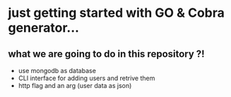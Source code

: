 # just getting started with GO & Cobra generator...

## what we are going to do in this repository ?!
- use mongodb as database
- CLI interface for adding users and retrive them
- http flag and an arg (user data as json)